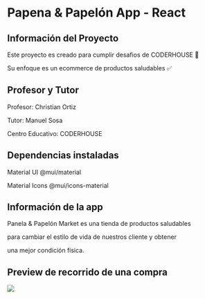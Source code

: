 # Papena & Papelón App - React 

## Información del Proyecto

Este proyecto es creado para cumplir desafios de CODERHOUSE 🔻 

Su enfoque es un ecommerce de productos saludables ✅ 

## Profesor y Tutor

Profesor: Christian Ortiz

Tutor: Manuel Sosa

Centro Educativo: CODERHOUSE

## Dependencias instaladas

Material UI @mui/material 

Material Icons @mui/icons-material



## Información de la app

Panela & Papelón Market es una tienda de productos saludables

para cambiar el estilo de vida de nuestros cliente y obtener

una mejor condición física.

## Preview de recorrido de una compra

<img src="./panelaypapelon-app.gif">